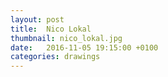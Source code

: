 ```yaml
---
layout: post
title:  Nico Lokal
thumbnail: nico_lokal.jpg
date:   2016-11-05 19:15:00 +0100
categories: drawings
---
```

